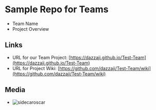 # Sample Repo for Teams

* Team Name
* Project Overview

## Links

* URL for our Team Project:  [https://dazzaji.github.io/Test-Team](https://dazzaji.github.io/Test-Team)
* URL for Project Wiki: [https://github.com/dazzaji/Test-Team/wiki](https://github.com/dazzaji/Test-Team/wiki)

## Media

* ![sidecaroscar](https://user-images.githubusercontent.com/2357755/37011512-8d9859e4-20be-11e8-8921-94221cdb652a.jpg)
